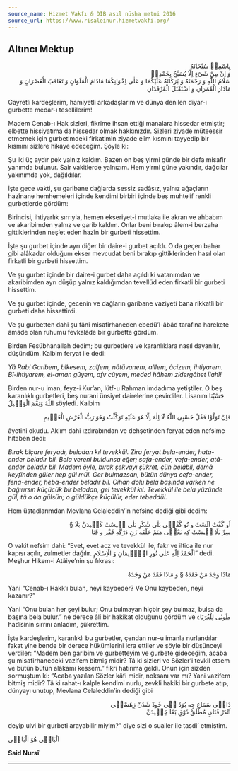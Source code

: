 ```yaml
---
source_name: Hizmet Vakfı & DİB asıl nüsha metni 2016
source_url: https://www.risaleinur.hizmetvakfi.org/
---
```

## Altıncı Mektup
<p class="arabic" dir="rtl">بِاسْمِهٖ سُبْحَانَهُ<br/> وَ اِنْ مِنْ شَىْءٍ اِلَّا يُسَبِّحُ بِحَمْدِهٖ<br/>سَلَامُ اللّٰهِ وَ رَحْمَتُهُ وَ بَرَكَاتُهُ عَلَيْكُمَا وَ عَلٰى اِخْوَانِكُمَا مَادَامَ الْمَلَوَانِ وَ تَعَاقَبَ الْعَصْرَانِ وَ مَادَارَ الْقَمَرَانِ وَ اسْتَقْبَلَ الْفَرْقَدَانِ</p>

Gayretli kardeşlerim, hamiyetli arkadaşlarım ve dünya denilen diyar-ı gurbette medar-ı tesellilerim!

Madem Cenab-ı Hak sizleri, fikrime ihsan ettiği manalara hissedar etmiştir; elbette hissiyatıma da hissedar olmak hakkınızdır. Sizleri ziyade müteessir etmemek için gurbetimdeki firkatimin ziyade elîm kısmını tayyedip bir kısmını sizlere hikâye edeceğim. Şöyle ki:

Şu iki üç aydır pek yalnız kaldım. Bazen on beş yirmi günde bir defa misafir yanımda bulunur. Sair vakitlerde yalnızım. Hem yirmi güne yakındır, dağcılar yakınımda yok, dağıldılar.

İşte gece vakti, şu garibane dağlarda sessiz sadâsız, yalnız ağaçların hazînane hemhemeleri içinde kendimi birbiri içinde beş muhtelif renkli gurbetlerde gördüm:

Birincisi, ihtiyarlık sırrıyla, hemen ekseriyet-i mutlaka ile akran ve ahbabım ve akaribimden yalnız ve garib kaldım. Onlar beni bırakıp âlem-i berzaha gittiklerinden neş’et eden hazîn bir gurbeti hissettim.

İşte şu gurbet içinde ayrı diğer bir daire-i gurbet açıldı. O da geçen bahar gibi alâkadar olduğum ekser mevcudat beni bırakıp gittiklerinden hasıl olan firkatli bir gurbeti hissettim.

Ve şu gurbet içinde bir daire-i gurbet daha açıldı ki vatanımdan ve akaribimden ayrı düşüp yalnız kaldığımdan tevellüd eden firkatli bir gurbeti hissettim.

Ve şu gurbet içinde, gecenin ve dağların garibane vaziyeti bana rikkatli bir gurbeti daha hissettirdi.

Ve şu gurbetten dahi şu fâni misafirhaneden ebedü’l-âbâd tarafına harekete âmâde olan ruhumu fevkalâde bir gurbette gördüm.

Birden Fesübhanallah dedim; bu gurbetlere ve karanlıklara nasıl dayanılır, düşündüm. Kalbim feryat ile dedi:

*Yâ Rab! Garibem, bîkesem, zaîfem, nâtüvanem, alîlem, âcizem, ihtiyarem.*
*Bî-ihtiyarem, el-aman gûyem, afv cûyem, meded hâhem zidergâhet İlahî!*

Birden nur-u iman, feyz-i Kur’an, lütf-u Rahman imdadıma yetiştiler. O beş karanlıklı gurbetleri, beş nurani ünsiyet dairelerine çevirdiler. Lisanım <span class="arabic" dir="rtl">حَسْبُنَا اللّٰهُ وَنِعْمَ الْوَكٖيلُ</span> söyledi. Kalbim

<p class="arabic" dir="rtl">فَاِنْ تَوَلَّوْا فَقُلْ حَسْبِىَ اللّٰهُ لَٓا اِلٰهَ اِلَّا هُوَ عَلَيْهِ تَوَكَّلْتُ وَهُوَ رَبُّ الْعَرْشِ الْعَظٖيمِ</p>

âyetini okudu. Aklım dahi ızdırabından ve dehşetinden feryat eden nefsime hitaben dedi:

*Bırak bîçare feryadı, beladan kıl tevekkül. Zira feryat bela-ender, hata-ender beladır bil.*
*Bela vereni buldunsa eğer; safa-ender, vefa-ender, atâ-ender beladır bil.*
*Madem öyle, bırak şekvayı şükret, çün belâbil, demâ keyfinden güler hep gül mül.*
*Ger bulmazsan, bütün dünya cefa-ender, fena-ender, heba-ender beladır bil.*
*Cihan dolu bela başında varken ne bağırırsın küçücük bir beladan, gel tevekkül kıl.*
*Tevekkül ile bela yüzünde gül, tâ o da gülsün; o güldükçe küçülür, eder tebeddül.*

Hem üstadlarımdan Mevlana Celaleddin’in nefsine dediği gibi dedim:

<p class="arabic" dir="rtl">اُو گُفْتْ اَلَسْتُ و تُو گُفْتٖى بَلٰى شُكْرِ بَلٰى چٖيسْتْ كَشٖيدَنْ بَلَا §<br/>سِرِّ بَلَا چٖيسْتْ كِه يَعْنٖى مَنَمْ حَلْقَه زَنِ دَرْگَهِ فَقْر و فَنَا</p>

O vakit nefsim dahi: “Evet, evet acz ve tevekkül ile, fakr ve iltica ile nur kapısı açılır, zulmetler dağılır. <span class="arabic" dir="rtl">اَلْحَمْدُ لِلّٰهِ عَلٰى نُورِ الْاٖيمَانِ وَ الْاِسْلَامِ</span>” dedi. Meşhur Hikem-i Atâiye’nin şu fıkrası:

<p class="arabic" dir="rtl">مَاذَا وَجَدَ مَنْ فَقَدَهُ § وَ مَاذَا فَقَدَ مَنْ وَجَدَهُ</p>

Yani “Cenab-ı Hakk’ı bulan, neyi kaybeder? Ve Onu kaybeden, neyi kazanır?”

Yani “Onu bulan her şeyi bulur; Onu bulmayan hiçbir şey bulmaz, bulsa da başına bela bulur.” ne derece âlî bir hakikat olduğunu gördüm ve <span class="arabic" dir="rtl">طُوبٰى لِلْغُرَبَاءِ</span> hadîsinin sırrını anladım, şükrettim.

İşte kardeşlerim, karanlıklı bu gurbetler, çendan nur-u imanla nurlandılar fakat yine bende bir derece hükümlerini icra ettiler ve şöyle bir düşünceyi verdiler: “Madem ben garibim ve gurbetteyim ve gurbete gideceğim, acaba şu misafirhanedeki vazifem bitmiş midir? Tâ ki sizleri ve Sözler’i tevkil etsem ve bütün bütün alâkamı kessem.” fikri hatırıma geldi. Onun için sizden sormuştum ki: “Acaba yazılan Sözler kâfi midir, noksanı var mı? Yani vazifem bitmiş midir? Tâ ki rahat-ı kalple kendimi nurlu, zevkli hakiki bir gurbete atıp, dünyayı unutup, Mevlana Celaleddin’in dediği gibi

<p class="arabic" dir="rtl">دَانٖى سَمَاعِ چِه بُوَدْ بٖى خُودْ شُدَنْ زِهَسْتٖى<br/>اَنْدَرْ فَنَاىِ مُطْلَقْ ذَوْقِ بَقَا چَشٖيدَنْ</p>

deyip ulvi bir gurbeti arayabilir miyim?” diye sizi o sualler ile tasdi’ etmiştim.

<span class="arabic" dir="rtl">اَلْبَاقٖى هُوَ الْبَاقٖى</span>

**Said Nursî**

***

